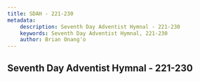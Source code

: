 ```yaml
---
title: SDAH - 221-230
metadata:
    description: Seventh Day Adventist Hymnal - 221-230
    keywords: Seventh Day Adventist Hymnal, 221-230
    author: Brian Onang'o
---
```



## Seventh Day Adventist Hymnal - 221-230
  